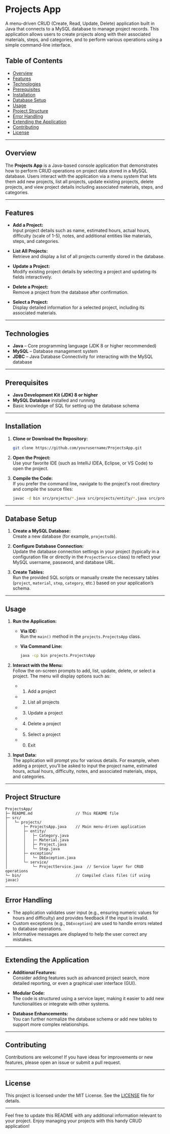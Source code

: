 

# Projects App

A menu-driven CRUD (Create, Read, Update, Delete) application built in Java that connects to a MySQL database to manage project records. This application allows users to create projects along with their associated materials, steps, and categories, and to perform various operations using a simple command-line interface.

## Table of Contents

- [Overview](#overview)
- [Features](#features)
- [Technologies](#technologies)
- [Prerequisites](#prerequisites)
- [Installation](#installation)
- [Database Setup](#database-setup)
- [Usage](#usage)
- [Project Structure](#project-structure)
- [Error Handling](#error-handling)
- [Extending the Application](#extending-the-application)
- [Contributing](#contributing)
- [License](#license)

---

## Overview

The **Projects App** is a Java-based console application that demonstrates how to perform CRUD operations on project data stored in a MySQL database. Users interact with the application via a menu system that lets them add new projects, list all projects, update existing projects, delete projects, and view project details including associated materials, steps, and categories.

---

## Features

- **Add a Project:**  
  Input project details such as name, estimated hours, actual hours, difficulty (scale of 1-5), notes, and additional entities like materials, steps, and categories.

- **List All Projects:**  
  Retrieve and display a list of all projects currently stored in the database.

- **Update a Project:**  
  Modify existing project details by selecting a project and updating its fields interactively.

- **Delete a Project:**  
  Remove a project from the database after confirmation.

- **Select a Project:**  
  Display detailed information for a selected project, including its associated materials.

---

## Technologies

- **Java** – Core programming language (JDK 8 or higher recommended)
- **MySQL** – Database management system
- **JDBC** – Java Database Connectivity for interacting with the MySQL database

---

## Prerequisites

- **Java Development Kit (JDK) 8 or higher**  
- **MySQL Database** installed and running  
- Basic knowledge of SQL for setting up the database schema

---

## Installation

1. **Clone or Download the Repository:**

   ```bash
   git clone https://github.com/yourusername/ProjectsApp.git
   ```

2. **Open the Project:**  
   Use your favorite IDE (such as IntelliJ IDEA, Eclipse, or VS Code) to open the project.

3. **Compile the Code:**  
   If you prefer the command line, navigate to the project's root directory and compile the source files:

   ```bash
   javac -d bin src/projects/*.java src/projects/entity/*.java src/projects/exception/*.java src/projects/service/*.java
   ```

---

## Database Setup

1. **Create a MySQL Database:**  
   Create a new database (for example, `projectsdb`).

2. **Configure Database Connection:**  
   Update the database connection settings in your project (typically in a configuration file or directly in the `ProjectService` class) to reflect your MySQL username, password, and database URL.

3. **Create Tables:**  
   Run the provided SQL scripts or manually create the necessary tables (`project`, `material`, `step`, `category`, etc.) based on your application’s schema.

---

## Usage

1. **Run the Application:**

   - **Via IDE:**  
     Run the `main()` method in the `projects.ProjectsApp` class.

   - **Via Command Line:**

     ```bash
     java -cp bin projects.ProjectsApp
     ```

2. **Interact with the Menu:**  
   Follow the on-screen prompts to add, list, update, delete, or select a project. The menu will display options such as:
   - 1) Add a project
   - 2) List all projects
   - 3) Update a project
   - 4) Delete a project
   - 5) Select a project
   - 0) Exit

3. **Input Data:**  
   The application will prompt you for various details. For example, when adding a project, you’ll be asked to input the project name, estimated hours, actual hours, difficulty, notes, and associated materials, steps, and categories.

---

## Project Structure

```
ProjectsApp/
├─ README.md                   // This README file
├─ src/
│   └─ projects/
│       ├─ ProjectsApp.java    // Main menu-driven application
│       ├─ entity/
│       │   ├─ Category.java
│       │   ├─ Material.java
│       │   ├─ Project.java
│       │   └─ Step.java
│       ├─ exception/
│       │   └─ DbException.java
│       └─ service/
│           └─ ProjectService.java  // Service layer for CRUD operations
└─ bin/                        // Compiled class files (if using javac)
```

---

## Error Handling

- The application validates user input (e.g., ensuring numeric values for hours and difficulty) and provides feedback if the input is invalid.
- Custom exceptions (e.g., `DbException`) are used to handle errors related to database operations.
- Informative messages are displayed to help the user correct any mistakes.

---

## Extending the Application

- **Additional Features:**  
  Consider adding features such as advanced project search, more detailed reporting, or even a graphical user interface (GUI).

- **Modular Code:**  
  The code is structured using a service layer, making it easier to add new functionalities or integrate with other systems.

- **Database Enhancements:**  
  You can further normalize the database schema or add new tables to support more complex relationships.

---

## Contributing

Contributions are welcome! If you have ideas for improvements or new features, please open an issue or submit a pull request.

---

## License

This project is licensed under the MIT License. See the [LICENSE](LICENSE) file for details.

---

Feel free to update this README with any additional information relevant to your project. Enjoy managing your projects with this handy CRUD application!
